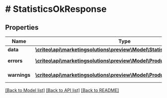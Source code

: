 # # StatisticsOkResponse

## Properties

Name | Type | Description | Notes
------------ | ------------- | ------------- | -------------
**data** | [**\criteo\api\marketingsolutions\preview\Model\StatisticsRecordList**](StatisticsRecordList.md) |  | [optional]
**errors** | [**\criteo\api\marketingsolutions\preview\Model\ProductImporterError[]**](ProductImporterError.md) | errors | [optional] [readonly]
**warnings** | [**\criteo\api\marketingsolutions\preview\Model\ProductImporterWarning[]**](ProductImporterWarning.md) | warnings | [optional] [readonly]

[[Back to Model list]](../../README.md#models) [[Back to API list]](../../README.md#endpoints) [[Back to README]](../../README.md)
